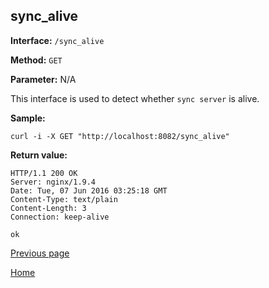 ## sync_alive ##

**Interface:** `/sync_alive`

**Method:** `GET`

**Parameter:** N/A

This interface is used to detect whether `sync server` is alive.

**Sample:**

    curl -i -X GET "http://localhost:8082/sync_alive"

**Return value:**

	HTTP/1.1 200 OK
    Server: nginx/1.9.4
    Date: Tue, 07 Jun 2016 03:25:18 GMT
    Content-Type: text/plain
    Content-Length: 3
    Connection: keep-alive
    
    ok

[Previous page](../ha.md)

[Home](../../index.md)